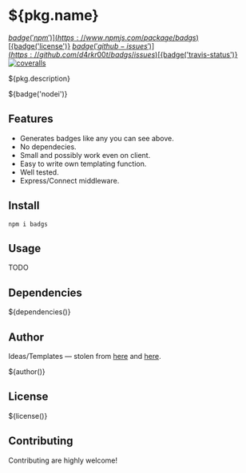 # ${pkg.name}

[${badge('npm')}](https://www.npmjs.com/package/badgs)
[${badge('license')}](http://opensource.org/licenses/MIT)
[${badge('github-issues')}](https://github.com/d4rkr00t/badgs/issues)
[${badge('travis-status')}](https://travis-ci.org/d4rkr00t/badgs)
[![coveralls](https://img.shields.io/coveralls/d4rkr00t/badgs.svg)](https://coveralls.io/github/d4rkr00t/badgs)

${pkg.description}

${badge('nodei')}

## Features

* Generates badges like any you can see above.
* No dependecies.
* Small and possibly work even on client.
* Easy to write own templating function.
* Well tested.
* Express/Connect middleware.

## Install

```
npm i badgs
```

## Usage

TODO

## Dependencies

${dependencies()}

## Author

Ideas/Templates — stolen from [here](https://github.com/badges/shields) and [here](https://github.com/artems/devkit).

${author()}

## License

${license()}

## Contributing

Contributing are highly welcome!
